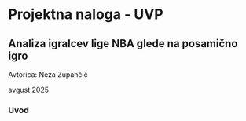 # Projektna naloga - UVP

## Analiza igralcev lige NBA glede na posamično igro

Avtorica: Neža Zupančič

avgust 2025


### Uvod
